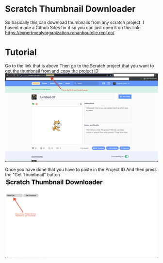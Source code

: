 # Scratch Thumbnail Downloader

So basically this can download thumbnails from any scratch project.
I havent made a Github Sites for it so you can just open it on this link:
https://expertmealyorganization.rohanboutelle.repl.co/

# Tutorial
Go to the link that is above
Then go to the Scratch project that you want to get the thumbnail from and copy the project ID
![plot](https://raw.githubusercontent.com/RohanBoutelle/scratch-thumbnail-downloader/main/Screenshots/Screen%20Shot%202023-01-01%20at%208.45.20%20PM.png)

Once you have done that you have to paste in the Project ID 
And then press the "Get Thumbnail" button
![plot](https://raw.githubusercontent.com/RohanBoutelle/scratch-thumbnail-downloader/main/Screenshots/Screen%20Shot%202023-01-02%20at%2010.35.58%20AM.png)
